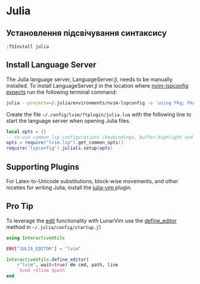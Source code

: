 # Julia

## Установлення підсвічування синтаксису

```vim
:TSInstall julia
```

## Install Language Server

The Juila language server, LanguageServer.jl, needs to be manually installed.
To install LanguageServer.jl in the location where [nvim-lspconfig
expects](https://github.com/neovim/nvim-lspconfig/blob/master/doc/server_configurations.md#julials)
run the following terminal command:

```bash
julia --project=~/.julia/environments/nvim-lspconfig -e 'using Pkg; Pkg.add("LanguageServer")'
```

Create the file `~/.config/lvim/ftplugin/julia.lua` with the following line to
start the language server when opening Julia files.

```lua
local opts = {}
-- re-use common lsp configurations (keybindings, buffer-highlight and cmp integration)
opts = require("lvim.lsp").get_common_opts()
require('lspconfig').julials.setup(opts)
```

## Supporting Plugins

For Latex-to-Unicode substitutions, block-wise movements, and other niceties for
writing Julia, install the [julia-vim
](https://github.com/JuliaEditorSupport/julia-vim) plugin.

## Pro Tip

To leverage the
[edit](https://docs.julialang.org/en/v1/stdlib/InteractiveUtils/#InteractiveUtils.edit-Tuple{Any})
functionality with LunarVim use the
[define_editor](https://docs.julialang.org/en/v1/stdlib/InteractiveUtils/#InteractiveUtils.define_editor)
method in `~/.julia/config/startup.jl`

```julia
using InteractiveUtils

ENV["JULIA_EDITOR"] = "lvim"

InteractiveUtils.define_editor(
    r"lvim", wait=true) do cmd, path, line
    `$cmd +$line $path`
end
```
